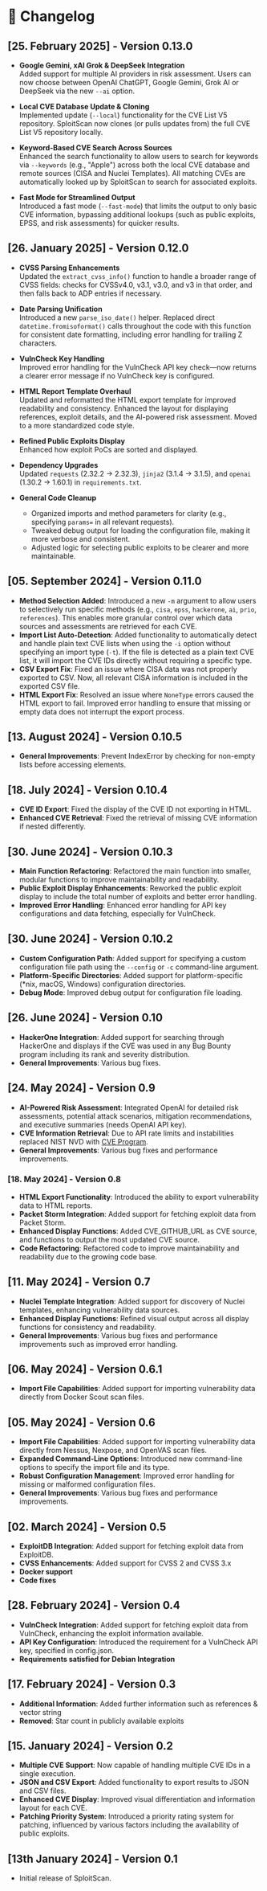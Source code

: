 # 📆 Changelog

## [25. February 2025] - Version 0.13.0

- **Google Gemini, xAI Grok & DeepSeek Integration**  
  Added support for multiple AI providers in risk assessment. Users can now choose between OpenAI ChatGPT, Google Gemini, Grok AI or DeepSeek via the new `--ai` option.

- **Local CVE Database Update & Cloning**  
  Implemented update (`--local`) functionality for the CVE List V5 repository. SploitScan now clones (or pulls updates from) the full CVE List V5 repository locally. 

- **Keyword-Based CVE Search Across Sources**  
  Enhanced the search functionality to allow users to search for keywords via `--keywords` (e.g., "Apple") across both the local CVE database and remote sources (CISA and Nuclei Templates). All matching CVEs are automatically looked up by SploitScan to search for associated exploits.

- **Fast Mode for Streamlined Output**  
  Introduced a fast mode (`--fast-mode`) that limits the output to only basic CVE information, bypassing additional lookups (such as public exploits, EPSS, and risk assessments) for quicker results.

## [26. January 2025] - Version 0.12.0

- **CVSS Parsing Enhancements**  
  Updated the `extract_cvss_info()` function to handle a broader range of CVSS fields: checks for CVSSv4.0, v3.1, v3.0, and v3 in that order, and then falls back to ADP entries if necessary.

- **Date Parsing Unification**  
  Introduced a new `parse_iso_date()` helper. Replaced direct `datetime.fromisoformat()` calls throughout the code with this function for consistent date formatting, including error handling for trailing Z characters.

- **VulnCheck Key Handling**  
  Improved error handling for the VulnCheck API key check—now returns a clearer error message if no VulnCheck key is configured.

- **HTML Report Template Overhaul**  
  Updated and reformatted the HTML export template for improved readability and consistency. Enhanced the layout for displaying references, exploit details, and the AI-powered risk assessment. Moved to a more standardized code style.

- **Refined Public Exploits Display**  
  Enhanced how exploit PoCs are sorted and displayed.

- **Dependency Upgrades**  
  Updated `requests` (2.32.2 → 2.32.3), `jinja2` (3.1.4 → 3.1.5), and `openai` (1.30.2 → 1.60.1) in `requirements.txt`.


- **General Code Cleanup**  
  - Organized imports and method parameters for clarity (e.g., specifying `params=` in all relevant requests).  
  - Tweaked debug output for loading the configuration file, making it more verbose and consistent.  
  - Adjusted logic for selecting public exploits to be clearer and more maintainable.

## [05. September 2024] - Version 0.11.0

- **Method Selection Added**: Introduced a new `-m` argument to allow users to selectively run specific methods (e.g., `cisa`, `epss`, `hackerone`, `ai`, `prio`, `references`). This enables more granular control over which data sources and assessments are retrieved for each CVE.
- **Import List Auto-Detection**: Added functionality to automatically detect and handle plain text CVE lists when using the `-i` option without specifying an import type (`-t`). If the file is detected as a plain text CVE list, it will import the CVE IDs directly without requiring a specific type.
- **CSV Export Fix**: Fixed an issue where CISA data was not properly exported to CSV. Now, all relevant CISA information is included in the exported CSV file.
- **HTML Export Fix**: Resolved an issue where `NoneType` errors caused the HTML export to fail. Improved error handling to ensure that missing or empty data does not interrupt the export process.

## [13. August 2024] - Version 0.10.5

- **General Improvements**: Prevent IndexError by checking for non-empty lists before accessing elements.

## [18. July 2024] - Version 0.10.4

- **CVE ID Export**: Fixed the display of the CVE ID not exporting in HTML.
- **Enhanced CVE Retrieval**: Fixed the retrieval of missing CVE information if nested differently.

## [30. June 2024] - Version 0.10.3

- **Main Function Refactoring**: Refactored the main function into smaller, modular functions to improve maintainability and readability.
- **Public Exploit Display Enhancements**: Reworked the public exploit display to include the total number of exploits and better error handling.
- **Improved Error Handling**: Enhanced error handling for API key configurations and data fetching, especially for VulnCheck.

## [30. June 2024] - Version 0.10.2

- **Custom Configuration Path**: Added support for specifying a custom configuration file path using the `--config` or `-c` command-line argument.
- **Platform-Specific Directories**: Added support for platform-specific (*nix, macOS, Windows) configuration directories.
- **Debug Mode**: Improved debug output for configuration file loading.

## [26. June 2024] - Version 0.10

- **HackerOne Integration**: Added support for searching through HackerOne and displays if the CVE was used in any Bug Bounty program including its rank and severity distribution.
- **General Improvements**: Various bug fixes.

## [24. May 2024] - Version 0.9

- **AI-Powered Risk Assessment**: Integrated OpenAI for detailed risk assessments, potential attack scenarios, mitigation recommendations, and executive summaries (needs OpenAI API key).
- **CVE Information Retrieval**: Due to API rate limits and instabilities replaced NIST NVD with [CVE Program](https://github.com/CVEProject/cvelistV5).
- **General Improvements**: Various bug fixes and performance improvements.

### [18. May 2024] - Version 0.8

- **HTML Export Functionality**: Introduced the ability to export vulnerability data to HTML reports.
- **Packet Storm Integration**: Added support for fetching exploit data from Packet Storm.
- **Enhanced Display Functions**: Added CVE_GITHUB_URL as CVE source, and functions to output the most updated CVE source.
- **Code Refactoring**: Refactored code to improve maintainability and readability due to the growing code base.

## [11. May 2024] - Version 0.7

- **Nuclei Template Integration**: Added support for discovery of Nuclei templates, enhancing vulnerability data sources.
- **Enhanced Display Functions**: Refined visual output across all display functions for consistency and readability.
- **General Improvements**: Various bug fixes and performance improvements such as improved error handling.

## [06. May 2024] - Version 0.6.1

- **Import File Capabilities**: Added support for importing vulnerability data directly from Docker Scout scan files.

## [05. May 2024] - Version 0.6

- **Import File Capabilities**: Added support for importing vulnerability data directly from Nessus, Nexpose, and OpenVAS scan files.
- **Expanded Command-Line Options**: Introduced new command-line options to specify the import file and its type.
- **Robust Configuration Management**: Improved error handling for missing or malformed configuration files.
- **General Improvements**: Various bug fixes and performance improvements.

## [02. March 2024] - Version 0.5

- **ExploitDB Integration**: Added support for fetching exploit data from ExploitDB.
- **CVSS Enhancements**: Added support for CVSS 2 and CVSS 3.x
- **Docker support**
- **Code fixes**

## [28. February 2024] - Version 0.4

- **VulnCheck Integration**: Added support for fetching exploit data from VulnCheck, enhancing the exploit information available.
- **API Key Configuration**: Introduced the requirement for a VulnCheck API key, specified in config.json.
- **Requirements satisfied for Debian Integration**

## [17. February 2024] - Version 0.3

- **Additional Information**: Added further information such as references & vector string
- **Removed**: Star count in publicly available exploits

## [15. January 2024] - Version 0.2

- **Multiple CVE Support**: Now capable of handling multiple CVE IDs in a single execution.
- **JSON and CSV Export**: Added functionality to export results to JSON and CSV files.
- **Enhanced CVE Display**: Improved visual differentiation and information layout for each CVE.
- **Patching Priority System**: Introduced a priority rating system for patching, influenced by various factors including the availability of public exploits.

## [13th January 2024] - Version 0.1

- Initial release of SploitScan.